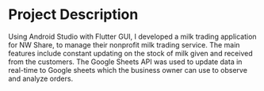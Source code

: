 # Project Description
Using Android Studio with Flutter GUI, I developed a milk trading application for NW Share, to manage their nonprofit milk trading service. The main features include constant updating on the stock of milk given and received from the customers. The Google Sheets API was used to update data in real-time to Google sheets which the business owner can use to observe and analyze orders.
